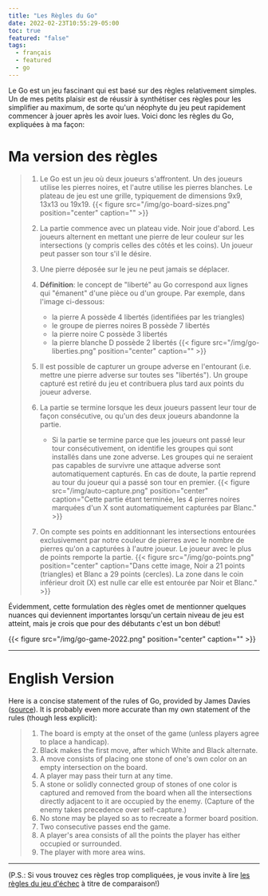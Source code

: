 ```yaml
---
title: "Les Règles du Go"
date: 2022-02-23T10:55:29-05:00
toc: true
featured: "false"
tags:
  - français
  - featured
  - go
---
```


Le Go est un jeu fascinant qui est basé sur des règles relativement simples. Un de mes petits plaisir est de
réussir à synthétiser ces règles pour les simplifier au maximum, de sorte qu'un néophyte du jeu peut
rapidement commencer à jouer après les avoir lues. Voici donc les règles du Go, expliquées à ma façon:

# Ma version des règles

> 1. Le Go est un jeu où deux joueurs s'affrontent. Un des joueurs utilise les pierres noires, et l'autre
>    utilise les pierres blanches. Le plateau de jeu est une grille, typiquement de dimensions 9x9, 13x13 ou
>    19x19.
> {{< figure src="/img/go-board-sizes.png" position="center" caption="" >}}
> 1. La partie commence avec un plateau vide. Noir joue d'abord. Les joueurs alternent en mettant une pierre de leur couleur sur les intersections (y compris celles des côtés et les coins). Un joueur peut passer son tour s'il le désire.
> 1. Une pierre déposée sur le jeu ne peut jamais se déplacer.
> 1. **Définition**: le concept de "liberté" au Go correspond aux lignes qui "émanent" d'une pièce ou d'un groupe.
>    Par exemple, dans l'image ci-dessous:
>     - la pierre A possède 4 libertés (identifiées par les triangles)
>     - le groupe de pierres noires B possède 7 libertés
>     - la pierre noire C possède 3 libertés
>     - la pierre blanche D possède 2 libertés
> {{< figure src="/img/go-liberties.png" position="center" caption="" >}}
> 1. Il est possible de capturer un groupe adverse en l'entourant (i.e. mettre une pierre adverse sur toutes ses "libertés"). Un groupe capturé est retiré du jeu et contribuera plus tard aux points du joueur adverse.
> 1. La partie se termine lorsque les deux joueurs passent leur tour de façon consécutive, ou qu'un des deux joueurs abandonne la partie.
>     - Si la partie se termine parce que les joueurs ont passé leur tour consécutivement, on identifie les groupes qui sont installés dans une zone adverse. Les groupes qui ne seraient pas capables de survivre une attaque adverse sont automatiquement capturés. En cas de doute, la partie reprend au tour du joueur qui a passé son tour en premier.
> {{< figure src="/img/auto-capture.png" position="center" caption="Cette partie étant terminée, les 4 pierres noires marquées d'un X sont automatiquement capturées par Blanc." >}}
>
> 1. On compte ses points en additionnant les intersections entourées exclusivement par notre couleur de pierres avec le nombre de pierres qu'on a capturées à l'autre joueur. Le joueur avec le plus de points remporte la partie.
> {{< figure src="/img/go-points.png" position="center" caption="Dans cette image, Noir a 21 points (triangles) et Blanc a 29 points (cercles). La zone dans le coin inférieur droit (X) est nulle car elle est entourée par Noir et Blanc." >}}


Évidemment, cette formulation des règles omet de mentionner quelques nuances qui deviennent importantes lorsqu'un certain
niveau de jeu est atteint, mais je crois que pour des débutants c'est un bon début!

{{< figure src="/img/go-game-2022.png" position="center" caption="" >}}


---

# English Version
Here is a concise statement of the rules of Go, provided by James Davies ([source](https://en.wikipedia.org/wiki/Rules_of_Go#Concise_statement)). It is probably even more accurate than my own statement of the rules (though less explicit):

> 1. The board is empty at the onset of the game (unless players agree to place a handicap).
> 1. Black makes the first move, after which White and Black alternate.
> 1. A move consists of placing one stone of one's own color on an empty intersection on the board.
> 1. A player may pass their turn at any time.
> 1. A stone or solidly connected group of stones of one color is captured and removed from the board when all the intersections directly adjacent to it are occupied by the enemy. (Capture of the enemy takes precedence over self-capture.)
> 1. No stone may be played so as to recreate a former board position.
> 1. Two consecutive passes end the game.
> 1. A player's area consists of all the points the player has either occupied or surrounded.
> 1. The player with more area wins.

---
(P.S.: Si vous trouvez ces règles trop compliquées, je vous invite à lire [les règles du jeu
d'échec](https://fr.wikipedia.org/wiki/R%C3%A8gles_du_jeu_d%27%C3%A9checs) à titre de comparaison!)

